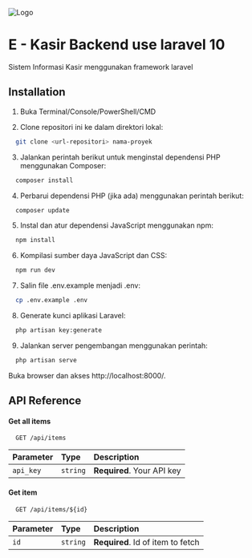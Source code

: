 
![Logo](https://blogger.googleusercontent.com/img/b/R29vZ2xl/AVvXsEheTli2GLufxBSotmFiceRgmsSd0WvFVHE4KLzsxa0JLa5oPQlmOCAbFbXf4auGLDcUNeqSEYNYrau9Qg0ArfMSxJpeg8eTrdLchgY93iLI2wKQ2uC8d--KZ1_zibhaYc6YH363irv-6PrYqILjh8gVl7Gsfijn70Lvp2d2OxQ37EGZXj6zMDfia6GJ/w400-h116/laravel-logo.png)


# E - Kasir Backend use laravel 10

Sistem Informasi Kasir menggunakan framework laravel 


## Installation
1. Buka Terminal/Console/PowerShell/CMD

2. Clone repositori ini ke dalam direktori lokal:

```bash
  git clone <url-repositori> nama-proyek
```
3. Jalankan perintah berikut untuk menginstal dependensi PHP menggunakan Composer:

```bash
  composer install
```
4. Perbarui dependensi PHP (jika ada) menggunakan perintah berikut:

```bash
  composer update
```
5. Instal dan atur dependensi JavaScript menggunakan npm:

```bash
  npm install
```
6. Kompilasi sumber daya JavaScript dan CSS:

```bash
  npm run dev
```
7. Salin file .env.example menjadi .env:

```bash
  cp .env.example .env
```
8. Generate kunci aplikasi Laravel:

```bash
  php artisan key:generate
```
9. Jalankan server pengembangan menggunakan perintah:

```bash
  php artisan serve
```
Buka browser dan akses http://localhost:8000/. 
## API Reference

#### Get all items

```http
  GET /api/items
```

| Parameter | Type     | Description                |
| :-------- | :------- | :------------------------- |
| `api_key` | `string` | **Required**. Your API key |

#### Get item

```http
  GET /api/items/${id}
```

| Parameter | Type     | Description                       |
| :-------- | :------- | :-------------------------------- |
| `id`      | `string` | **Required**. Id of item to fetch |



